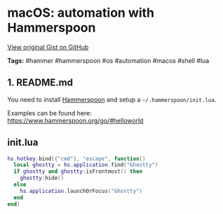 # macOS: automation with Hammerspoon 

[View original Gist on GitHub](https://gist.github.com/Integralist/1b5ee79a9d128407c7daabd72a1abf27)

**Tags:** #hammer #hammerspoon #os #automation #macos #shell #lua

## 1.  README.md

You need to install [Hammerspoon](https://www.hammerspoon.org/) and setup a `~/.hammerspoon/init.lua`.

Examples can be found here: https://www.hammerspoon.org/go/#helloworld

## init.lua

```lua
hs.hotkey.bind({"cmd"}, "escape", function()
  local ghostty = hs.application.find("Ghostty")
  if ghostty and ghostty:isFrontmost() then
    ghostty:hide()
  else
    hs.application.launchOrFocus("Ghostty")
  end
end)
```


